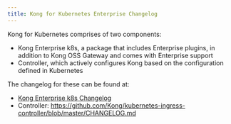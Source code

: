 ```yaml
---
title: Kong for Kubernetes Enterprise Changelog
---
```


Kong for Kubernetes comprises of two components:

* Kong Enterprise k8s, a package that includes Enterprise plugins, in addition to Kong OSS Gateway and comes with Enterprise support
* Controller, which actively configures Kong based on the configuration defined in Kubernetes


The changelog for these can be found at:

* [Kong Enterprise k8s Changelog](/enterprise/k8s-changelog)
* Controller: <https://github.com/Kong/kubernetes-ingress-controller/blob/master/CHANGELOG.md>

